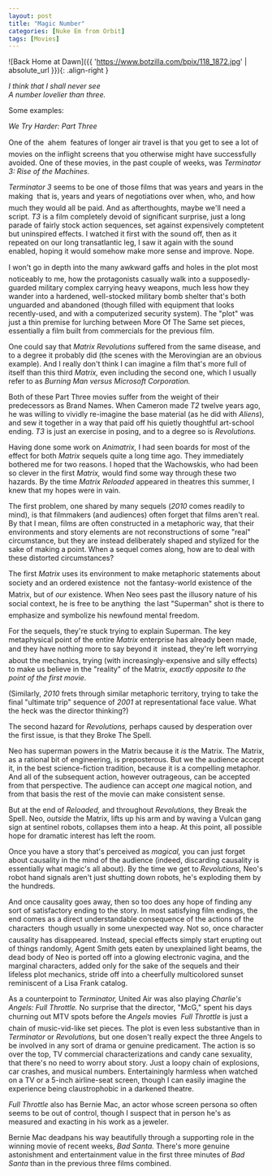```yaml
---
layout: post
title: "Magic Number"
categories: [Nuke Em from Orbit]
tags: [Movies]
---
```

![Back Home at Dawn]({{ 'https://www.botzilla.com/bpix/118_1872.jpg' | absolute_url }}){: .align-right }

<i>I think that I shall never see<br>
A number lovelier than three.</i>

Some examples:

_We Try Harder: Part Three_

One of the &#151; ahem &#151; features of longer air travel is
that you get to see a lot of movies on the inflight screens that
you otherwise might have successfully avoided. One of these
movies, in the past couple of weeks, was <i>Terminator 3:
Rise of the Machines.</i>

<!--more-->

<i>Terminator 3</i> seems to be one of those films that was
years and years in the making &#151; that is, years and years of
negotiations over when, who, and how much they would all be paid.
And as afterthoughts, maybe we'll need a script. <i>T3</i> is a
film completely devoid of significant surprise, just a long
parade of fairly stock action sequences, set against expensively
comptetent but uninspired effects. I watched it first with the
sound off, then as it repeated on our long transatlantic leg, I
saw it again with the sound enabled, hoping it would somehow make
more sense and improve. Nope.

I won't go in depth into the many awkward gaffs and holes in
the plot &#151; most noticeably to me, how the protagonists
casually walk into a supposedly-guarded military complex carrying
heavy weapons, much less how they wander into a hardened,
well-stocked military bomb shelter that's both unguarded and
abandoned (though filled with equipment that looks recently-used,
and with a computerized security system). The "plot" was just a
thin premise for lurching between More Of The Same set
pieces, essentially a film built from commercials for the
previous film.

One could say that <i>Matrix Revolutions</i> suffered from the
same disease, and to a degree it probably did (the scenes with
the Merovingian are an obvious example). And I really don't
think I can imagine a film that's more full of itself than this
third <i>Matrix,</i> even including the second one, which I
usually refer to as <i>Burning Man versus Microsoft
Corporation.</i>

Both of these Part Three movies suffer from the weight of their
predecessors as Brand Names. When Cameron made <i>T2</i> twelve
years ago, he was willing to vividly re-imagine the base material
(as he did with <i>Aliens</i>), and sew it together in a way that
paid off his quietly thoughtful art-school ending. <i>T3</i> is
just an exercise in posing, and to a degree so is
<i>Revolutions.</i>

Having done some work on <i>Animatrix,</i> I had seen boards
for most of the effect for both <i>Matrix</i> sequels quite a
long time ago. They immediately bothered me for two reasons. I
hoped that the Wachowskis, who had been so clever in the first
<i>Matrix,</i> would find some way through these two hazards. By
the time <i>Matrix Reloaded</i> appeared in theatres this summer,
I knew that my hopes were in vain.

The first problem, one shared by many sequels (<i>2010</i>
comes readily to mind), is that filmmakers (and audiences) often
forget that films aren't real. By that I mean, films are often
constructed in a metaphoric way, that their environments and
story elements are not reconstructions of some "real"
circumstance, but they are instead deliberately shaped and
stylized for the sake of making a point. When a sequel comes
along, how are to deal with these distorted circumstances?

The first <i>Matrix</i> uses its environment to make
metaphoric statements about society and an ordered existence
&#151; not the fantasy-world existence of the Matrix, but of
<i>our</i> existence. When Neo sees past the illusory nature of
his social context, he is free to be anything &#151; the last
"Superman" shot is there to emphasize and symbolize his newfound
mental freedom.

For the sequels, they're stuck trying to explain Superman. The
key metaphysical point of the entire <i>Matrix</i> enterprise has
already been made, and they have nothing more to say beyond it
&#151; instead, they're left worrying about the mechanics, trying
(with increasingly-expensive and silly effects) to make us
believe in the "reality" of the Matrix, <i>exactly opposite
to the point of the first movie.</i>

(Similarly, <i>2010</i> frets through similar metaphoric
territory, trying to take the final "ultimate trip" sequence of
<i>2001</i> at representational face value. What the heck was
the director thinking?)

The second hazard for <i>Revolutions,</i> perhaps caused by
desperation over the first issue, is that they Broke The
Spell.

Neo has superman powers in the Matrix because it <i>is</i> the
Matrix. The Matrix, as a rational bit of engineering, is
preposterous. But we the audience accept it, in the best
science-fiction tradition, because it is a compelling metaphor.
And all of the subsequent action, however outrageous, can be
accepted from that perspective. The audience can accept
<i>one</i> magical notion, and from that basis the rest of the
movie can make consistent sense.

But at the end of <i>Reloaded,</i> and throughout
<i>Revolutions,</i> they Break the Spell. Neo, <i>outside</i> the
Matrix, lifts up his arm and by waving a Vulcan gang sign at
sentinel robots, collapses them into a heap. At this point, all
possible hope for dramatic interest has left the room.

Once you have a story that's perceived as <i>magical,</i> you
can just forget about causality in the mind of the audience
(indeed, discarding causality is essentially what magic's all
about). By the time we get to <i>Revolutions,</i> Neo's robot
hand signals aren't just shutting down robots, he's exploding
them by the hundreds.

And once causality goes away, then so too does any hope of
finding any sort of satisfactory ending to the story. In most
satisfying film endings, the end comes as a direct understandable
consequence of the actions of the characters &#151; though
usually in some unexpected way. Not so, once character causality
has disappeared. Instead, special effects simply start erupting
out of things randomly, Agent Smith gets eaten by unexplained
light beams, the dead body of Neo is ported off into a glowing
electronic vagina, and the marginal characters, added only for
the sake of the sequels and their lifeless plot mechanics, stride
off into a cheerfully multicolored sunset reminiscent of a Lisa Frank
catalog.

As a counterpoint to <i>Terminator,</i> United Air was also
playing <i>Charlie's Angels: Full Throttle.</i> No surprise that
the director, "McG," spent his days churning out MTV spots before
the <i>Angels</i> movies &#151; <i>Full Throttle</i> is just a
chain of music-vid-like set pieces. The plot is even less
substantive than in <i>Terminator</i> or <i>Revolutions,</i> but
one dosen't really expect the three Angels to be involved in any
sort of drama or genuine predicament. The action is so over the
top, TV commercial characterizations and candy cane sexuality, that there's no
need to worry about story. Just a loopy chain of explosions, car
crashes, and musical numbers. Entertainingly harmless when
watched on a TV or a 5-inch airline-seat screen, though I can
easily imagine the experience being claustrophobic in a darkened
theatre.

<i>Full Throttle</i> also has Bernie Mac, an actor whose screen
persona so often seems to be out of control, though I suspect that
in person he's as measured and exacting in his work as a jeweler.

Bernie Mac deadpans his way beautifully through a supporting
role in the winning movie of recent weeks, <i>Bad Santa.</i>
There's more genuine astonishment and entertainment value in the first
three minutes of <i>Bad Santa</i> than in the previous three
films combined.

